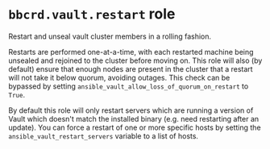 `bbcrd.vault.restart` role
==========================

Restart and unseal vault cluster members in a rolling fashion.

Restarts are performed one-at-a-time, with each restarted machine being
unsealed and rejoined to the cluster before moving on. This role will also (by
default) ensure that enough nodes are present in the cluster that a restart
will not take it below quorum, avoiding outages. This check can be bypassed by
setting `ansible_vault_allow_loss_of_quorum_on_restart` to `True`.

By default this role will only restart servers which are running a version of
Vault which doesn't match the installed binary (e.g. need restarting after an
update). You can force a restart of one or more specific hosts by setting the
`ansible_vault_restart_servers` variable to a list of hosts.
